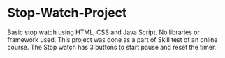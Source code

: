 # Stop-Watch-Project
Basic stop watch using  HTML, CSS and Java Script. No libraries or framework used. 
This project was done as a part of Skill test of an online course.
The Stop watch has 3 buttons to start pause and reset the timer.
